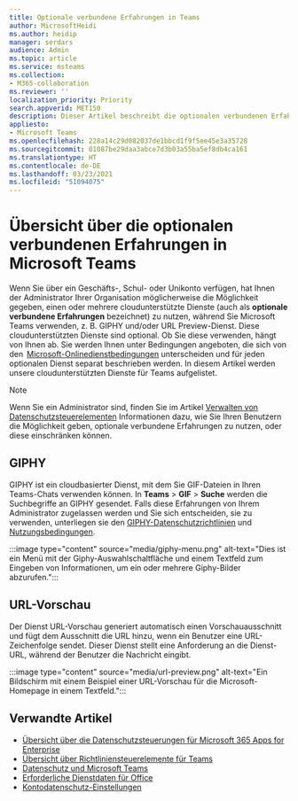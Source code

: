 ```yaml
---
title: Optionale verbundene Erfahrungen in Teams
author: MicrosoftHeidi
ms.author: heidip
manager: serdars
audience: Admin
ms.topic: article
ms.service: msteams
ms.collection:
- M365-collaboration
ms.reviewer: ''
localization_priority: Priority
search.appverid: MET150
description: Dieser Artikel beschreibt die optionalen verbundenen Erfahrungen, die in Microsoft Teams angezeigt werden.
appliesto:
- Microsoft Teams
ms.openlocfilehash: 228a14c29d082037de1bbcd1f9f5ee45e3a35728
ms.sourcegitcommit: 01087be29daa3abce7d3b03a55ba5ef8db4ca161
ms.translationtype: HT
ms.contentlocale: de-DE
ms.lasthandoff: 03/23/2021
ms.locfileid: "51094075"
---
```

# <a name="overview-of-optional-connected-experiences-in-microsoft-teams"></a>Übersicht über die optionalen verbundenen Erfahrungen in Microsoft Teams

Wenn Sie über ein Geschäfts-, Schul- oder Unikonto verfügen, hat Ihnen der Administrator Ihrer Organisation möglicherweise die Möglichkeit gegeben, einen oder mehrere cloudunterstützte Dienste (auch als **optionale verbundene Erfahrungen** bezeichnet) zu nutzen, während Sie Microsoft Teams verwenden, z. B. GIPHY und/oder URL Preview-Dienst. Diese cloudunterstützten Dienste sind optional. Ob Sie diese verwenden, hängt von Ihnen ab. Sie werden Ihnen unter Bedingungen angeboten, die sich von den  [Microsoft-Onlinedienstbedingungen](https://www.microsoft.com/licensing/product-licensing/products) unterscheiden und für jeden optionalen Dienst separat beschrieben werden. In diesem Artikel werden unsere cloudunterstützten Dienste für Teams aufgelistet.

> [!NOTE]
> Wenn Sie ein Administrator sind, finden Sie im Artikel [Verwalten von Datenschutzsteuerelementen](/deployoffice/privacy/manage-privacy-controls) Informationen dazu, wie Sie Ihren Benutzern die Möglichkeit geben, optionale verbundene Erfahrungen zu nutzen, oder diese einschränken können.

## <a name="giphy"></a>GIPHY

GIPHY ist ein cloudbasierter Dienst, mit dem Sie GIF-Dateien in Ihren Teams-Chats verwenden können. In **Teams** > **GIF** > **Suche** werden die Suchbegriffe an GIPHY gesendet. Falls diese Erfahrungen von Ihrem Administrator zugelassen werden und Sie sich entscheiden, sie zu verwenden, unterliegen sie den [GIPHY-Datenschutzrichtlinien](https://support.giphy.com/hc/articles/360032872931-GIPHY-Privacy-Policy) und [Nutzungsbedingungen](https://support.giphy.com/hc/articles/360020027752-GIPHY-User-Terms-of-Service).

:::image type="content" source="media/giphy-menu.png" alt-text="Dies ist ein Menü mit der Giphy-Auswahlschaltfläche und einem Textfeld zum Eingeben von Informationen, um ein oder mehrere Giphy-Bilder abzurufen.":::

## <a name="url-preview-service"></a>URL-Vorschau

Der Dienst URL-Vorschau generiert automatisch einen Vorschauausschnitt und fügt dem Ausschnitt die URL hinzu, wenn ein Benutzer eine URL-Zeichenfolge sendet. Dieser Dienst stellt eine Anforderung an die Dienst-URL, während der Benutzer die Nachricht eingibt.

:::image type="content" source="media/url-preview.png" alt-text="Ein Bildschirm mit einem Beispiel einer URL-Vorschau für die Microsoft-Homepage in einem Textfeld.":::

## <a name="related-articles"></a>Verwandte Artikel

- [Übersicht über die Datenschutzsteuerungen für Microsoft 365 Apps for Enterprise](/deployoffice/privacy/overview-privacy-controls)
- [Übersicht über Richtliniensteuerelemente für Teams](policy-control-overview.md)
- [Datenschutz und Microsoft Teams](teams-privacy.md)
- [Erforderliche Dienstdaten für Office](/deployoffice/privacy/required-service-data)
- [Kontodatenschutz-Einstellungen](https://support.microsoft.com/office/3e7bc183-bf52-4fd0-8e6b-78978f7f121b)